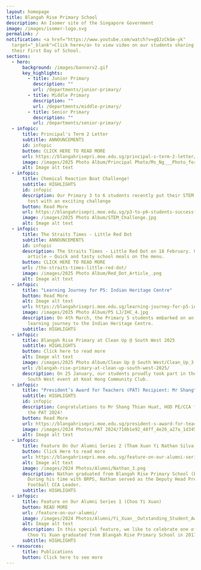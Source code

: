 ```yaml
---
layout: homepage
title: Blangah Rise Primary School
description: An Isomer site of the Singapore Government
image: /images/isomer-logo.svg
permalink: /
notification: <a href="https://www.youtube.com/watch?v=gQJzCkGm-yk"
  target="_blank">Click here</a> to view video on our students sharing about
  their First Day of School.
sections:
  - hero:
      background: /images/bannerv2.gif
      key_highlights:
        - title: Junior Primary
          description: ""
          url: /departments/junior-primary/
        - title: Middle Primary
          description: ""
          url: /departments/middle-primary/
        - title: Senior Primary
          description: ""
          url: /departments/senior-primary/
  - infopic:
      title: Principal's Term 2 Letter
      subtitle: ANNOUNCEMENTS
      id: infopic
      button: CLICK HERE TO READ MORE
      url: https://blangahrisepri.moe.edu.sg/principal-s-term-2-letter/
      image: /images/2025 Photo Album/Principal Photo/Ms_Ng___Photo_for_Letter_.jpg
      alt: Image alt text
  - infopic:
      title: Chemical Reaction Boat Challenge!
      subtitle: HIGHLIGHTS
      id: infopic
      description: Our Primary 3 to 6 students recently put their STEM skills to the
        test with an exciting challenge
      button: Read More
      url: https://blangahrisepri.moe.edu.sg/p3-to-p6-students-successfully-navigate-chemical-reaction-boat-challenge/
      image: /images/2025 Photo Album/STEM_Challenge.jpg
      alt: Image alt text
  - infopic:
      title: The Straits Times - Little Red Dot
      subtitle: ANNOUNCEMENTS
      id: infopic
      description: The Straits Times - Little Red Dot on 18 February. Check out the
        article – Quick and tasty school meals on the menu.
      button: CLICK HERE TO READ MORE
      url: /the-straits-times-little-red-dot/
      image: /images/2025 Photo Album/Red_Dot_Article_.png
      alt: Image alt text
  - infopic:
      title: "Learning Journey for P5: Indian Heritage Centre"
      button: Read More
      alt: Image alt text
      url: https://blangahrisepri.moe.edu.sg/learning-journey-for-p5-indian-heritage-centre/
      image: /images/2025 Photo Album/P5 LJ/IHC_4.jpg
      description: On 4th March, the Primary 5 students embarked on an enriching
        learning journey to the Indian Heritage Centre.
      subtitle: HIGHLIGHTS
  - infopic:
      title: Blangah Rise Primary at Clean Up @ South West 2025
      subtitle: HIGHLIGHTS
      button: Click here to read more
      alt: Image alt text
      image: /images/2025 Photo Album/Clean Up @ South West/Clean_Up_3.png
      url: /blangah-rise-primary-at-clean-up-south-west-2025/
      description: On 25 January, our students proudly took part in the Clean Up @
        South West event at Keat Hong Community Club.
  - infopic:
      title: "President’s Award for Teachers (PAT) Recipient: Mr Shang"
      subtitle: HIGHLIGHTS
      id: infopic
      description: Congratulations to Mr Shang Thian Huat, HOD PE/CCA for receiving
        the PAT 2024!
      button: Read More
      url: https://blangahrisepri.moe.edu.sg/president-s-award-for-teachers-pat-recipient-mr-shang-thian-huat-hod-pe-cca/
      image: /images/2024 Photos/PAT 2024/710b1e92_48ff_4e26_a27a_1d3451047f74.jpg
      alt: Image alt text
  - infopic:
      title: Feature On Our Alumni Series 2 (Tham Xuan Yi Nathan Silva)
      button: Click Here to read more
      url: https://blangahrisepri.moe.edu.sg/feature-on-our-alumni-series-2-tham-xuan-yi-nathan-silva/
      alt: Image alt text
      image: /images/2024 Photos/Alumni/Nathan_3.png
      description: Nathan graduated from Blangah Rise Primary School (BRPS) in 2023.
        During his time with BRPS, Nathan served as the Deputy Head Prefect and
        Football CCA Leader.
      subtitle: HIGHLIGHTS
  - infopic:
      title: Feature on Our Alumni Series 1 (Choo Yi Xuan)
      button: READ MORE
      url: /feature-on-our-alumni/
      image: /images/2024 Photos/Alumni/Yi_Xuan__Outstanding_Student_Award_.jpg
      alt: Image alt text
      description: In this special feature, we like to celebrate one of our alumni.
        Choo Yi Xuan graduated from Blangah Rise Primary School in 2017.
      subtitle: HIGHLIGHTS
  - resources:
      title: Publications
      button: Click here to see more
---
```

